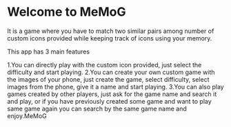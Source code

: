 # Welcome to MeMoG

It is a game where you have to match two similar pairs among number of custom icons provided while keeping track of icons using your memory.

This app has 3 main features

1.You can directly play with the custom icon provided, just select the difficulty and start playing.
2.You can create your own custom game with the images of your phone, just create the game, select difficulty, select images from the phone, give it a name and start playing.
3.You can also play games created by other players, just ask for the game name and search it and play, or if you have previously created some game and want to play same game
again you can search by the same game name and enjoy.MeMoG
